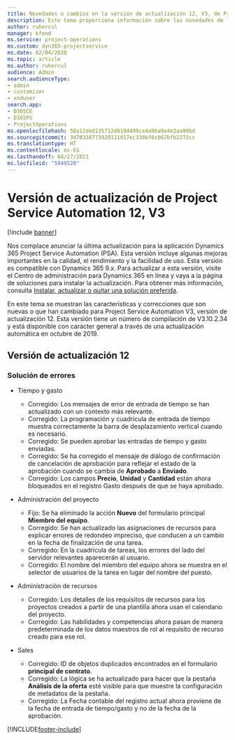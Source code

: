 ```yaml
---
title: Novedades o cambios en la versión de actualización 12, V3, de Project Service Automation
description: Este tema proporciona información sobre las novedades de la versión de actualización 12 de Project Service Automation, V3.
author: ruhercul
manager: kfend
ms.service: project-operations
ms.custom: dyn365-projectservice
ms.date: 02/04/2020
ms.topic: article
ms.author: ruhercul
audience: Admin
search.audienceType:
- admin
- customizer
- enduser
search.app:
- D365CE
- D365PS
- ProjectOperations
ms.openlocfilehash: 58a12ded135712d8194499ce4a9ba9e4e2aa99bd
ms.sourcegitcommit: 3d78338773929121d17ec3386f6cb67bfb2272cc
ms.translationtype: HT
ms.contentlocale: es-ES
ms.lasthandoff: 04/27/2021
ms.locfileid: "5949520"
---
```

# <a name="project-service-automation-update-release-12-v3"></a>Versión de actualización de Project Service Automation 12, V3

[!include [banner](../includes/psa-now-project-operations.md)]

Nos complace anunciar la última actualización para la aplicación Dynamics 365 Project Service Automation (PSA). Esta versión incluye algunas mejoras importantes en la calidad, el rendimiento y la facilidad de uso. Esta versión es compatible con Dynamics 365 9.x. Para actualizar a esta versión, visite el Centro de administración para Dynamics 365 en línea y vaya a la página de soluciones para instalar la actualización. Para obtener más información, consulta [Instalar, actualizar o quitar una solución preferida](/power-platform/admin/install-remove-preferred-solution).

En este tema se muestran las características y correcciones que son nuevas o que han cambiado para Project Service Automation V3, versión de actualización 12. Esta versión tiene un número de compilación de V3.10.2.34 y está disponible con carácter general a través de una actualización automática en octubre de 2019.

## <a name="update-release-12"></a>Versión de actualización 12

### <a name="bug-fixes"></a>Solución de errores

- Tiempo y gasto

    - Corregido: Los mensajes de error de entrada de tiempo se han actualizado con un contexto más relevante.
    - Corregido: La programación y cuadrícula de entrada de tiempo muestra correctamente la barra de desplazamiento vertical cuando es necesario.
    - Corregido: Se pueden aprobar las entradas de tiempo y gasto enviadas.
    - Corregido: Se ha corregido el mensaje de diálogo de confirmación de cancelación de aprobación para reflejar el estado de la aprobación cuando se cambia de **Aprobado** a **Enviado**.
    - Corregido: Los campos **Precio**, **Unidad** y **Cantidad** están ahora bloqueados en el registro Gasto después de que se haya aprobado.

- Administración del proyecto

    - Fijo: Se ha eliminado la acción **Nuevo** del formulario principal **Miembro del equipo**.
    - Corregido: Se han actualizado las asignaciones de recursos para explicar errores de redondeo impreciso, que conducen a un cambio en la fecha de finalización de una tarea.
    - Corregido: En la cuadrícula de tareas, los errores del lado del servidor relevantes aparecerán al usuario.
    - Corregido: El nombre del miembro del equipo ahora se muestra en el selector de usuarios de la tarea en lugar del nombre del puesto.

- Administración de recursos

    - Corregido: Los detalles de los requisitos de recursos para los proyectos creados a partir de una plantilla ahora usan el calendario del proyecto.
    - Corregido: Las habilidades y competencias ahora pasan de manera predeterminada de los datos maestros de rol al requisito de recurso creado para ese rol.

- Sales

    - Corregido: ID de objetos duplicados encontrados en el formulario **principal de contrato**.
    - Corregido: La lógica se ha actualizado para hacer que la pestaña **Análisis de la oferta** esté visible para que muestre la configuración de metadatos de la pestaña.
    - Corregido: La Fecha contable del registro actual ahora proviene de la fecha de entrada de tiempo/gasto y no de la fecha de la aprobación.


[!INCLUDE[footer-include](../includes/footer-banner.md)]